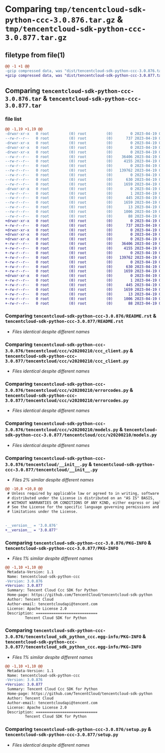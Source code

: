 # Comparing `tmp/tencentcloud-sdk-python-ccc-3.0.876.tar.gz` & `tmp/tencentcloud-sdk-python-ccc-3.0.877.tar.gz`

## filetype from file(1)

```diff
@@ -1 +1 @@
-gzip compressed data, was "dist/tencentcloud-sdk-python-ccc-3.0.876.tar", last modified: Wed Apr 19 00:19:47 2023, max compression
+gzip compressed data, was "dist/tencentcloud-sdk-python-ccc-3.0.877.tar", last modified: Wed Apr 19 09:08:02 2023, max compression
```

## Comparing `tencentcloud-sdk-python-ccc-3.0.876.tar` & `tencentcloud-sdk-python-ccc-3.0.877.tar`

### file list

```diff
@@ -1,19 +1,19 @@
-drwxr-xr-x   0 root         (0) root         (0)        0 2023-04-19 00:19:47.000000 tencentcloud-sdk-python-ccc-3.0.876/
--rw-r--r--   0 root         (0) root         (0)      737 2023-04-19 00:19:47.000000 tencentcloud-sdk-python-ccc-3.0.876/README.rst
-drwxr-xr-x   0 root         (0) root         (0)        0 2023-04-19 00:19:47.000000 tencentcloud-sdk-python-ccc-3.0.876/tencentcloud/
-drwxr-xr-x   0 root         (0) root         (0)        0 2023-04-19 00:19:47.000000 tencentcloud-sdk-python-ccc-3.0.876/tencentcloud/ccc/
-drwxr-xr-x   0 root         (0) root         (0)        0 2023-04-19 00:19:47.000000 tencentcloud-sdk-python-ccc-3.0.876/tencentcloud/ccc/v20200210/
--rw-r--r--   0 root         (0) root         (0)    36406 2023-04-19 00:19:47.000000 tencentcloud-sdk-python-ccc-3.0.876/tencentcloud/ccc/v20200210/ccc_client.py
--rw-r--r--   0 root         (0) root         (0)     4155 2023-04-19 00:19:47.000000 tencentcloud-sdk-python-ccc-3.0.876/tencentcloud/ccc/v20200210/errorcodes.py
--rw-r--r--   0 root         (0) root         (0)        0 2023-04-19 00:19:47.000000 tencentcloud-sdk-python-ccc-3.0.876/tencentcloud/ccc/v20200210/__init__.py
--rw-r--r--   0 root         (0) root         (0)   139762 2023-04-19 00:19:47.000000 tencentcloud-sdk-python-ccc-3.0.876/tencentcloud/ccc/v20200210/models.py
--rw-r--r--   0 root         (0) root         (0)        0 2023-04-19 00:19:47.000000 tencentcloud-sdk-python-ccc-3.0.876/tencentcloud/ccc/__init__.py
--rw-r--r--   0 root         (0) root         (0)      630 2023-04-19 00:19:47.000000 tencentcloud-sdk-python-ccc-3.0.876/tencentcloud/__init__.py
--rw-r--r--   0 root         (0) root         (0)     1659 2023-04-19 00:19:47.000000 tencentcloud-sdk-python-ccc-3.0.876/PKG-INFO
-drwxr-xr-x   0 root         (0) root         (0)        0 2023-04-19 00:19:47.000000 tencentcloud-sdk-python-ccc-3.0.876/tencentcloud_sdk_python_ccc.egg-info/
--rw-r--r--   0 root         (0) root         (0)        1 2023-04-19 00:19:47.000000 tencentcloud-sdk-python-ccc-3.0.876/tencentcloud_sdk_python_ccc.egg-info/dependency_links.txt
--rw-r--r--   0 root         (0) root         (0)      445 2023-04-19 00:19:47.000000 tencentcloud-sdk-python-ccc-3.0.876/tencentcloud_sdk_python_ccc.egg-info/SOURCES.txt
--rw-r--r--   0 root         (0) root         (0)     1659 2023-04-19 00:19:47.000000 tencentcloud-sdk-python-ccc-3.0.876/tencentcloud_sdk_python_ccc.egg-info/PKG-INFO
--rw-r--r--   0 root         (0) root         (0)       13 2023-04-19 00:19:47.000000 tencentcloud-sdk-python-ccc-3.0.876/tencentcloud_sdk_python_ccc.egg-info/top_level.txt
--rw-r--r--   0 root         (0) root         (0)     1006 2023-04-19 00:19:47.000000 tencentcloud-sdk-python-ccc-3.0.876/setup.py
--rw-r--r--   0 root         (0) root         (0)       88 2023-04-19 00:19:47.000000 tencentcloud-sdk-python-ccc-3.0.876/setup.cfg
+drwxr-xr-x   0 root         (0) root         (0)        0 2023-04-19 09:08:02.000000 tencentcloud-sdk-python-ccc-3.0.877/
+-rw-r--r--   0 root         (0) root         (0)      737 2023-04-19 09:08:02.000000 tencentcloud-sdk-python-ccc-3.0.877/README.rst
+drwxr-xr-x   0 root         (0) root         (0)        0 2023-04-19 09:08:02.000000 tencentcloud-sdk-python-ccc-3.0.877/tencentcloud/
+drwxr-xr-x   0 root         (0) root         (0)        0 2023-04-19 09:08:02.000000 tencentcloud-sdk-python-ccc-3.0.877/tencentcloud/ccc/
+drwxr-xr-x   0 root         (0) root         (0)        0 2023-04-19 09:08:02.000000 tencentcloud-sdk-python-ccc-3.0.877/tencentcloud/ccc/v20200210/
+-rw-r--r--   0 root         (0) root         (0)    36406 2023-04-19 09:08:02.000000 tencentcloud-sdk-python-ccc-3.0.877/tencentcloud/ccc/v20200210/ccc_client.py
+-rw-r--r--   0 root         (0) root         (0)     4155 2023-04-19 09:08:02.000000 tencentcloud-sdk-python-ccc-3.0.877/tencentcloud/ccc/v20200210/errorcodes.py
+-rw-r--r--   0 root         (0) root         (0)        0 2023-04-19 09:08:02.000000 tencentcloud-sdk-python-ccc-3.0.877/tencentcloud/ccc/v20200210/__init__.py
+-rw-r--r--   0 root         (0) root         (0)   139762 2023-04-19 09:08:02.000000 tencentcloud-sdk-python-ccc-3.0.877/tencentcloud/ccc/v20200210/models.py
+-rw-r--r--   0 root         (0) root         (0)        0 2023-04-19 09:08:02.000000 tencentcloud-sdk-python-ccc-3.0.877/tencentcloud/ccc/__init__.py
+-rw-r--r--   0 root         (0) root         (0)      630 2023-04-19 09:08:02.000000 tencentcloud-sdk-python-ccc-3.0.877/tencentcloud/__init__.py
+-rw-r--r--   0 root         (0) root         (0)     1659 2023-04-19 09:08:02.000000 tencentcloud-sdk-python-ccc-3.0.877/PKG-INFO
+drwxr-xr-x   0 root         (0) root         (0)        0 2023-04-19 09:08:02.000000 tencentcloud-sdk-python-ccc-3.0.877/tencentcloud_sdk_python_ccc.egg-info/
+-rw-r--r--   0 root         (0) root         (0)        1 2023-04-19 09:08:02.000000 tencentcloud-sdk-python-ccc-3.0.877/tencentcloud_sdk_python_ccc.egg-info/dependency_links.txt
+-rw-r--r--   0 root         (0) root         (0)      445 2023-04-19 09:08:02.000000 tencentcloud-sdk-python-ccc-3.0.877/tencentcloud_sdk_python_ccc.egg-info/SOURCES.txt
+-rw-r--r--   0 root         (0) root         (0)     1659 2023-04-19 09:08:02.000000 tencentcloud-sdk-python-ccc-3.0.877/tencentcloud_sdk_python_ccc.egg-info/PKG-INFO
+-rw-r--r--   0 root         (0) root         (0)       13 2023-04-19 09:08:02.000000 tencentcloud-sdk-python-ccc-3.0.877/tencentcloud_sdk_python_ccc.egg-info/top_level.txt
+-rw-r--r--   0 root         (0) root         (0)     1006 2023-04-19 09:08:02.000000 tencentcloud-sdk-python-ccc-3.0.877/setup.py
+-rw-r--r--   0 root         (0) root         (0)       88 2023-04-19 09:08:02.000000 tencentcloud-sdk-python-ccc-3.0.877/setup.cfg
```

### Comparing `tencentcloud-sdk-python-ccc-3.0.876/README.rst` & `tencentcloud-sdk-python-ccc-3.0.877/README.rst`

 * *Files identical despite different names*

### Comparing `tencentcloud-sdk-python-ccc-3.0.876/tencentcloud/ccc/v20200210/ccc_client.py` & `tencentcloud-sdk-python-ccc-3.0.877/tencentcloud/ccc/v20200210/ccc_client.py`

 * *Files identical despite different names*

### Comparing `tencentcloud-sdk-python-ccc-3.0.876/tencentcloud/ccc/v20200210/errorcodes.py` & `tencentcloud-sdk-python-ccc-3.0.877/tencentcloud/ccc/v20200210/errorcodes.py`

 * *Files identical despite different names*

### Comparing `tencentcloud-sdk-python-ccc-3.0.876/tencentcloud/ccc/v20200210/models.py` & `tencentcloud-sdk-python-ccc-3.0.877/tencentcloud/ccc/v20200210/models.py`

 * *Files identical despite different names*

### Comparing `tencentcloud-sdk-python-ccc-3.0.876/tencentcloud/__init__.py` & `tencentcloud-sdk-python-ccc-3.0.877/tencentcloud/__init__.py`

 * *Files 2% similar despite different names*

```diff
@@ -10,8 +10,8 @@
 # Unless required by applicable law or agreed to in writing, software
 # distributed under the License is distributed on an "AS IS" BASIS,
 # WITHOUT WARRANTIES OR CONDITIONS OF ANY KIND, either express or implied.
 # See the License for the specific language governing permissions and
 # limitations under the License.
 
 
-__version__ = '3.0.876'
+__version__ = '3.0.877'
```

### Comparing `tencentcloud-sdk-python-ccc-3.0.876/PKG-INFO` & `tencentcloud-sdk-python-ccc-3.0.877/PKG-INFO`

 * *Files 1% similar despite different names*

```diff
@@ -1,10 +1,10 @@
 Metadata-Version: 1.1
 Name: tencentcloud-sdk-python-ccc
-Version: 3.0.876
+Version: 3.0.877
 Summary: Tencent Cloud Ccc SDK for Python
 Home-page: https://github.com/TencentCloud/tencentcloud-sdk-python
 Author: Tencent Cloud
 Author-email: tencentcloudapi@tencent.com
 License: Apache License 2.0
 Description: ============================
         Tencent Cloud SDK for Python
```

### Comparing `tencentcloud-sdk-python-ccc-3.0.876/tencentcloud_sdk_python_ccc.egg-info/PKG-INFO` & `tencentcloud-sdk-python-ccc-3.0.877/tencentcloud_sdk_python_ccc.egg-info/PKG-INFO`

 * *Files 1% similar despite different names*

```diff
@@ -1,10 +1,10 @@
 Metadata-Version: 1.1
 Name: tencentcloud-sdk-python-ccc
-Version: 3.0.876
+Version: 3.0.877
 Summary: Tencent Cloud Ccc SDK for Python
 Home-page: https://github.com/TencentCloud/tencentcloud-sdk-python
 Author: Tencent Cloud
 Author-email: tencentcloudapi@tencent.com
 License: Apache License 2.0
 Description: ============================
         Tencent Cloud SDK for Python
```

### Comparing `tencentcloud-sdk-python-ccc-3.0.876/setup.py` & `tencentcloud-sdk-python-ccc-3.0.877/setup.py`

 * *Files identical despite different names*

